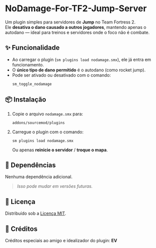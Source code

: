 # NoDamage-For-TF2-Jump-Server

Um plugin simples para servidores de **Jump** no Team Fortress 2.  
Ele **desativa o dano causado a outros jogadores**, mantendo apenas o autodano — ideal para treinos e servidores onde o foco não é combate.

## ✨ Funcionalidade

- Ao carregar o plugin (`sm plugins load nodamage.smx`), ele já entra em funcionamento.
- O **único tipo de dano permitido** é o autodano (como rocket jump).
- Pode ser ativado ou desativado com o comando:  
  ```
  sm_toggle_nodamage
  ```

## 📦 Instalação

1. Copie o arquivo `nodamage.smx` para:
   ```
   addons/sourcemod/plugins
   ```
2. Carregue o plugin com o comando:
   ```
   sm plugins load nodamage.smx
   ```
   Ou apenas **reinicie o servidor** / **troque o mapa**.

## 🧩 Dependências

Nenhuma dependência adicional.  
> *Isso pode mudar em versões futuras.*

## 📄 Licença

Distribuído sob a [Licença MIT](LICENSE).

## 🙏 Créditos

Créditos especiais ao amigo e idealizador do plugin: **EV**
